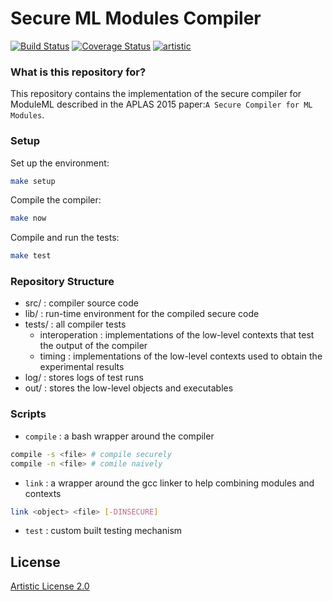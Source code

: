 Secure ML Modules Compiler
==========================================

[![Build Status](https://travis-ci.org/sylvarant/secure-ml-compiler.svg?branch=Lite)](https://travis-ci.org/sylvarant/secure-ml-compiler) [![Coverage Status](https://coveralls.io/repos/sylvarant/secure-ml-compiler/badge.svg?branch=master&service=github)](https://coveralls.io/github/sylvarant/secure-ml-compiler?branch=master) [![artistic](https://img.shields.io/badge/license-Artistic%202.0-blue.svg?style=flat)](https://opensource.org/licenses/Artistic-2.0)

### What is this repository for? ###

This repository contains the implementation of the
secure compiler for ModuleML described in the APLAS 2015 paper:`A Secure Compiler for ML Modules`.

### Setup ###
Set up the environment:
```bash
make setup
```
Compile the compiler:
```bash
make now
```
Compile and run the tests:
```bash
make test
```

### Repository Structure ###
* src/ : compiler source code
* lib/ : run-time environment for the compiled secure code
* tests/ : all compiler tests
    * interoperation : implementations of the low-level contexts that test the output of the compiler
    * timing : implementations of the low-level contexts used to obtain the experimental results
* log/ : stores logs of test runs
* out/ : stores the low-level objects and executables

### Scripts ###

- `compile` : a bash wrapper around the compiler
```bash
compile -s <file> # compile securely
compile -n <file> # comile naively
```

- `link` : a wrapper around the gcc linker to help combining modules and contexts
```bash
link <object> <file> [-DINSECURE]
```

- `test` : custom built testing mechanism

## License

[Artistic License 2.0](http://www.perlfoundation.org/artistic_license_2_0)
